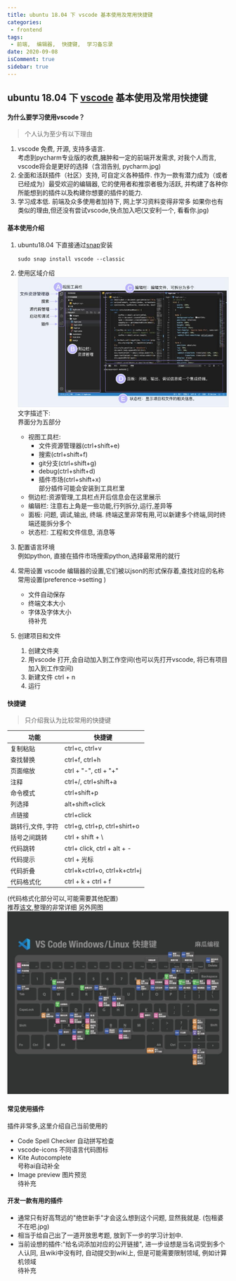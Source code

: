 ```yaml
---
title: ubuntu 18.04 下 vscode 基本使用及常用快捷键
categories:
 - frontend
tags:
 - 前端,  编辑器,  快捷键,  学习备忘录
date: 2020-09-08
isComment: true
sidebar: true
---
```

## ubuntu 18.04 下 [vscode](https://code.visualstudio.com/) 基本使用及常用快捷键
#### 为什么要学习使用vscode？
> 个人认为至少有以下理由
1. vscode 免费,  开源, 支持多语言. <br>考虑到pycharm专业版的收费,臃肿和一定的前端开发需求, 对我个人而言, vscode将会是更好的选择（含泪告别, pycharm.jpg) 
2. 全面和活跃插件（社区）支持, 可自定义各种插件. 作为一款有潜力成为（或者已经成为）最受欢迎的编辑器, 它的使用者和推崇者极为活跃, 并构建了各种你所能想到的插件以及构建你想要的插件的能力. 
3. 学习成本低. 前端及众多使用者加持下, 网上学习资料变得非常多 
如果你也有类似的理由,但还没有尝试vscode,快点加入吧(又安利一个, 看看你.jpg)
#### 基本使用介绍
1. ubuntu18.04 下直接通过[snap](https://zh.wikipedia.org/wiki/Snappy_(%E5%8C%85%E7%AE%A1%E7%90%86%E5%99%A8))安装
   
    ```
    sudo snap install vscode --classic
    ```
2. 使用区域介绍<br> 
   ![借用别人的图片](../../images/workspace.jpg)
   文字描述下:<br>
   界面分为五部分<br>
   * 视图工具栏:
      * 文件资源管理器(ctrl+shift+e)
      * 搜索(ctrl+shift+f)
      * git分支(ctrl+shift+g)
      * debug(ctrl+shift+d)
      * 插件市场(ctrl+shift+x)<br>
        部分插件可能会安装到工具栏里
    * 侧边栏:资源管理,工具栏点开后信息会在这里展示
    * 编辑栏: 注意右上角是一些功能,行列拆分,运行,差异等
    * 面板: 问题, 调试,输出, 终端. 终端这里非常有用,可以新建多个终端,同时终端还能拆分多个 
    * 状态栏: 工程和文件信息, 消息等
3. 配置语言环境<br>例如python, 直接在插件市场搜索python,选择最常用的就行
4. 常用设置
    vscode 编辑器的设置,它们被以json的形式保存着,查找对应的名称<br>
    常用设置(preference->setting )
    * 文件自动保存
    * 终端文本大小
    * 字体及字体大小
    <br>待补充
5. 创建项目和文件
   1. 创建文件夹
   2. 用vscode 打开,会自动加入到工作空间(也可以先打开vscode, 将已有项目加入到工作空间)
   3. 新建文件 ctrl + n
   4. 运行
   
#### 快捷键
>只介绍我认为比较常用的快捷键

| 功能              | 快捷键                       |
| ----------------- | ---------------------------- |
| 复制粘贴          | ctrl+c, ctrl+v               |
| 查找替换          | ctrl+f, ctrl+h               |
| 页面缩放          | ctrl + "-", ctl + "+"        |
| 注释              | ctrl+/, ctrl+shift+a         |
| 命令模式          | ctrl+shift+p                 |
| 列选择            | alt+shift+click              |
| 点链接            | ctrl+click                   |
| 跳转行,文件, 字符 | ctrl+g, ctrl+p, ctrl+shirt+o |
| 括号之间跳转      | ctrl + shift + \             |
| 代码跳转          | ctrl+ click, ctrl + alt + -  |
| 代码提示          | ctrl + 光标                  |
| 代码折叠          | ctrl+k+ctrl+o, ctrl+k+ctrl+j |
| 代码格式化        | ctrl +  k + ctrl + f         |
(代码格式化部分可以,可能需要其他配置)  
推荐[该文](https://www.huweihuang.com/linux-notes/keymap/vscode-keymap.html),整理的非常详细
另外网图![图片介绍](../../images/vscode_keys.jpg)

#### 常见使用插件
插件非常多,这里介绍自己当前使用的
* Code Spell Checker 自动拼写检查
* vscode-icons 不同语言代码图标
* Kite Autocomplete <br> 号称ai自动补全
* Image preview 图片预览
     <br>待补充
#### 开发一款有用的插件
* 通常只有好高骛远的"绝世新手"才会这么想到这个问题, 显然我就是. (包租婆不在吧.jpg)
* 相当于给自己出了一道开放思考题, 放到下一步的学习计划中.<br>
* 当前设想的插件:"给名词添加对应的公开链接", 进一步设想是当名词受到多个人认同, 且wiki中没有时, 自动提交到wiki上,  但是可能需要限制领域, 例如计算机领域
<br>待补充